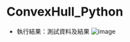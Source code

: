 # ConvexHull_Python

* 執行結果：測試資料及結果
![image](https://github.com/b0989596914/ConvexHull_Python/assets/92772248/809730b0-da85-4a71-8e55-c5c6cf2dfba2)
